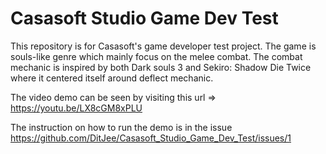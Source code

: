 # Casasoft Studio Game Dev Test
 This repository is for Casasoft's game developer test project. The game is souls-like genre which mainly focus on the melee combat. The combat mechanic is inspired by both Dark souls 3 and Sekiro: Shadow Die Twice where it centered itself around deflect mechanic.
 
 The video demo can be seen by visiting this url => https://youtu.be/LX8cGM8xPLU
 
 The instruction on how to run the demo is in the issue https://github.com/DitJee/Casasoft_Studio_Game_Dev_Test/issues/1
